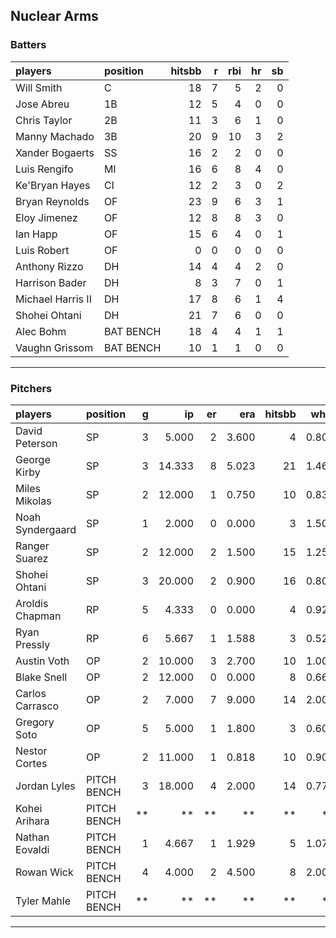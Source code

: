 ## Nuclear Arms

### Batters

 
|players           |position  | hitsbb|  r| rbi| hr| sb| 
|:-----------------|:---------|------:|--:|---:|--:|--:| 
|Will Smith        |C         |     18|  7|   5|  2|  0| 
|Jose Abreu        |1B        |     12|  5|   4|  0|  0| 
|Chris Taylor      |2B        |     11|  3|   6|  1|  0| 
|Manny Machado     |3B        |     20|  9|  10|  3|  2| 
|Xander Bogaerts   |SS        |     16|  2|   2|  0|  0| 
|Luis Rengifo      |MI        |     16|  6|   8|  4|  0| 
|Ke'Bryan Hayes    |CI        |     12|  2|   3|  0|  2| 
|Bryan Reynolds    |OF        |     23|  9|   6|  3|  1| 
|Eloy Jimenez      |OF        |     12|  8|   8|  3|  0| 
|Ian Happ          |OF        |     15|  6|   4|  0|  1| 
|Luis Robert       |OF        |      0|  0|   0|  0|  0| 
|Anthony Rizzo     |DH        |     14|  4|   4|  2|  0| 
|Harrison Bader    |DH        |      8|  3|   7|  0|  1| 
|Michael Harris II |DH        |     17|  8|   6|  1|  4| 
|Shohei Ohtani     |DH        |     21|  7|   6|  0|  0| 
|Alec Bohm         |BAT BENCH |     18|  4|   4|  1|  1| 
|Vaughn Grissom    |BAT BENCH |     10|  1|   1|  0|  0| 


* * *

### Pitchers

 
|players          |position    |  g|     ip| er|   era| hitsbb|  whip| so|  w| sv| 
|:----------------|:-----------|--:|------:|--:|-----:|------:|-----:|--:|--:|--:| 
|David Peterson   |SP          |  3|  5.000|  2| 3.600|      4| 0.800|  6|  0|  0| 
|George Kirby     |SP          |  3| 14.333|  8| 5.023|     21| 1.465| 13|  1|  0| 
|Miles Mikolas    |SP          |  2| 12.000|  1| 0.750|     10| 0.833| 15|  1|  0| 
|Noah Syndergaard |SP          |  1|  2.000|  0| 0.000|      3| 1.500|  2|  0|  0| 
|Ranger Suarez    |SP          |  2| 12.000|  2| 1.500|     15| 1.250|  9|  1|  0| 
|Shohei Ohtani    |SP          |  3| 20.000|  2| 0.900|     16| 0.800| 25|  3|  0| 
|Aroldis Chapman  |RP          |  5|  4.333|  0| 0.000|      4| 0.923|  5|  1|  0| 
|Ryan Pressly     |RP          |  6|  5.667|  1| 1.588|      3| 0.529|  8|  0|  3| 
|Austin Voth      |OP          |  2| 10.000|  3| 2.700|     10| 1.000|  9|  0|  0| 
|Blake Snell      |OP          |  2| 12.000|  0| 0.000|      8| 0.667| 19|  1|  0| 
|Carlos Carrasco  |OP          |  2|  7.000|  7| 9.000|     14| 2.000|  6|  0|  0| 
|Gregory Soto     |OP          |  5|  5.000|  1| 1.800|      3| 0.600|  4|  0|  4| 
|Nestor Cortes    |OP          |  2| 11.000|  1| 0.818|     10| 0.909|  9|  1|  0| 
|Jordan Lyles     |PITCH BENCH |  3| 18.000|  4| 2.000|     14| 0.778| 15|  2|  0| 
|Kohei Arihara    |PITCH BENCH | **|     **| **|    **|     **|    **| **| **| **| 
|Nathan Eovaldi   |PITCH BENCH |  1|  4.667|  1| 1.929|      5| 1.071|  3|  0|  0| 
|Rowan Wick       |PITCH BENCH |  4|  4.000|  2| 4.500|      8| 2.000|  5|  0|  0| 
|Tyler Mahle      |PITCH BENCH | **|     **| **|    **|     **|    **| **| **| **| 


* * *


